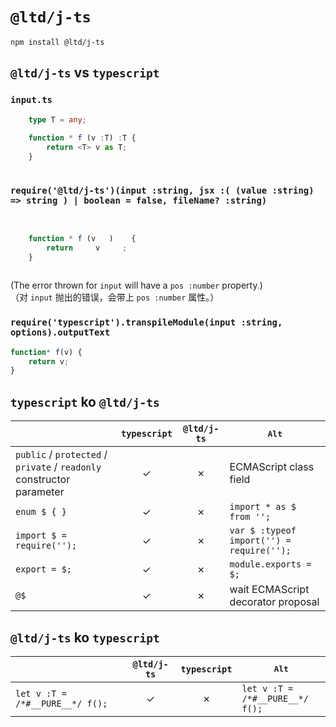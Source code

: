 ﻿
`@ltd/j-ts`
===========

```shell
npm install @ltd/j-ts
```

`@ltd/j-ts` vs `typescript`
---------------------------

### `input.ts`

```TypeScript
	type T = any;
	
	function * f (v :T) :T {
		return <T> v as T;
	}
	
```

### `require('@ltd/j-ts')(input :string, jsx :( (value :string) => string ) | boolean = false, fileName? :string)`

```JavaScript
	             
	
	function * f (v   )    {
		return     v     ;
	}
	
```

(The error thrown for `input` will have a `pos :number` property.)  
（对 `input` 抛出的错误，会带上 `pos :number` 属性。）  

### `require('typescript').transpileModule(input :string, options).outputText`

```JavaScript
function* f(v) {
    return v;
}
```

`typescript` ko `@ltd/j-ts`
---------------------------

|                                                                       | `typescript` | `@ltd/j-ts`  |              <kbd>Alt</kbd>               |
|-----------------------------------------------------------------------|:------------:|:------------:|-------------------------------------------|
| `public` / `protected` / `private` / `readonly` constructor parameter |      ✓      |      ✗      | ECMAScript class field                    |
| `enum $ { }`                                                          |      ✓      |      ✗      | `import * as $ from '';`                  |
| `import $ = require('');`                                             |      ✓      |      ✗      | `var $ :typeof import('') = require('');` |
| `export = $;`                                                         |      ✓      |      ✗      | `module.exports = $;`                     |
| `@$`                                                                  |      ✓      |      ✗      | wait ECMAScript decorator proposal        |

`@ltd/j-ts` ko `typescript`
---------------------------

|                                 | `@ltd/j-ts`  | `typescript` |          <kbd>Alt</kbd>              |
|---------------------------------|:------------:|:------------:|--------------------------------------|
| `let v :T = /*#__PURE__*/ f();` |      ✓      |      ✗      | `let v :T =`<br>`/*#__PURE__*/ f();` |

